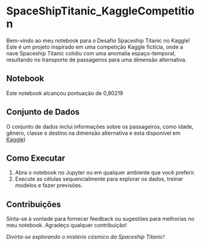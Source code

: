 # SpaceShipTitanic_KaggleCompetition


Bem-vindo ao meu notebook para o Desafio Spaceship Titanic no Kaggle! Este é um projeto inspirado em uma competição Kaggle fictícia, onde a nave Spaceship Titanic colidiu com uma anomalia espaço-temporal, resultando no transporte de passageiros para uma dimensão alternativa.

## Notebook

Este notebook alcançou pontuação de 0,80219

## Conjunto de Dados

O conjunto de dados inclui informações sobre os passageiros, como idade, gênero, classe e destino na dimensão alternativa e esta disponível em [Kaggle](https://www.kaggle.com/competitions/spaceship-titanic/overview)) 

## Como Executar

1. Abra o notebook no Jupyter ou em qualquer ambiente que você preferir.
2. Execute as células sequencialmente para explorar os dados, treinar modelos e fazer previsões.

## Contribuições

Sinta-se à vontade para fornecer feedback ou sugestões para melhorias no meu notebook. Agradeço qualquer contribuição!

*Divirta-se explorando o mistério cósmico da Spaceship Titanic!*
